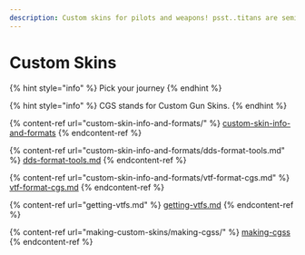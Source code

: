 ```yaml
---
description: Custom skins for pilots and weapons! psst..titans are semi possible.
---
```


# Custom Skins

{% hint style="info" %}
Pick your journey
{% endhint %}

{% hint style="info" %}
CGS stands for Custom Gun Skins.
{% endhint %}

{% content-ref url="custom-skin-info-and-formats/" %}
[custom-skin-info-and-formats](custom-skin-info-and-formats/)
{% endcontent-ref %}

{% content-ref url="custom-skin-info-and-formats/dds-format-tools.md" %}
[dds-format-tools.md](custom-skin-info-and-formats/dds-format-tools.md)
{% endcontent-ref %}

{% content-ref url="custom-skin-info-and-formats/vtf-format-cgs.md" %}
[vtf-format-cgs.md](custom-skin-info-and-formats/vtf-format-cgs.md)
{% endcontent-ref %}

{% content-ref url="getting-vtfs.md" %}
[getting-vtfs.md](getting-vtfs.md)
{% endcontent-ref %}

{% content-ref url="making-custom-skins/making-cgss/" %}
[making-cgss](making-custom-skins/making-cgss/)
{% endcontent-ref %}




